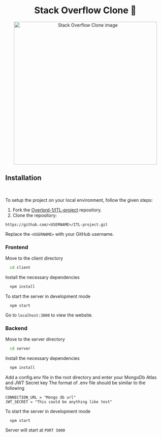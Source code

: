 

<h1 align="center"> Stack Overflow Clone 🚀</h1> 
<p align="center">
  <a href="https://stack-overflow-clone-y1fv.onrender.com/">
    <img alt="Stack Overflow Clone image" title="Stack Overflow Clone" src="https://i.ibb.co/TKHkYnP/Whats-App-Image-2023-08-24-at-9-23-39-PM.jpg" width="450">
    
  </a>
</p>



##  Installation
<br>

To setup the project on your local environment, follow the given steps:

1. Fork the [Overlord-1/ITL-project](https://github.com/Overlord-1/ITL-project) repository.
2. Clone the repository:
```
https://github.com/<USERNAME>/ITL-project.git
```

  Replace the `<USERNAME>` with your GitHub username. 

  ### Frontend

Move to the client directory

```bash
  cd client
```

Install the necessary dependencies

```bash
  npm install
```

To start the server in development mode

```
  npm start
```

Go to `localhost:3000` to view the website.
<br>

### Backend

Move to the server directory

```bash
  cd server
```

Install the necessary dependencies

```bash
  npm install
```

Add a config.env file in the root directory and enter your MongoDb Atlas and JWT Secret key 
The format of .env file should be similar to the following
```
CONNECTION_URL = "Mongo db url"
JWT_SECRET = "This could be anything like test"
```
To start the server in development mode

```
  npm start
```

Server will start at `PORT 5000`
<br>